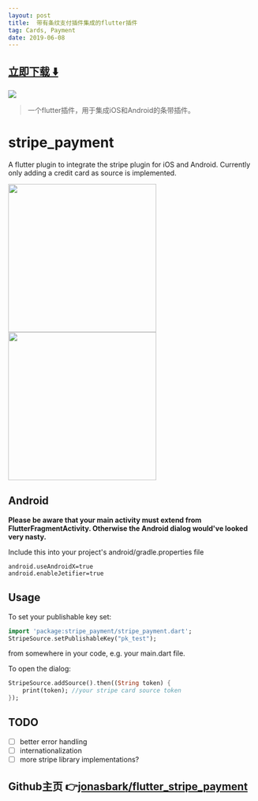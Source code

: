 ```yaml
---
layout: post
title:  带有条纹支付插件集成的flutter插件
tag: Cards, Payment
date: 2019-06-08
---
```


 


## [立即下载 ️⬇️ ](https://codeload.github.com/jonasbark/flutter_stripe_payment/zip/master) 
<p-7> 

 
![](https://flutterawesome.com/content/images/2019/02/stripe_payment.jpg)
 
>
> 一个flutter插件，用于集成iOS和Android的条带插件。
>

 
# stripe_payment

A flutter plugin to integrate the stripe plugin for iOS and Android. Currently only adding a credit card as source is implemented.

<img src="https://github.com/jonasbark/flutter_stripe_payment/raw/master/screenshot_android.png" width="300"/>
<img src="https://github.com/jonasbark/flutter_stripe_payment/raw/master/screenshot_ios.png" width="300"/>

## Android

**Please be aware that your main activity must extend from FlutterFragmentActivity. Otherwise the Android dialog would've looked very nasty.**

Include this into your project's android/gradle.properties file
```properties
android.useAndroidX=true
android.enableJetifier=true
```

## Usage

To set your publishable key set:
```dart
import 'package:stripe_payment/stripe_payment.dart';
StripeSource.setPublishableKey("pk_test");
```
from somewhere in your code, e.g. your main.dart file.

To open the dialog:
```dart
StripeSource.addSource().then((String token) {
    print(token); //your stripe card source token
});
```

## TODO

- [ ] better error handling
- [ ] internationalization
- [ ] more stripe library implementations?

## Github主页 👉[jonasbark/flutter_stripe_payment](http://github.com/jonasbark/flutter_stripe_payment)